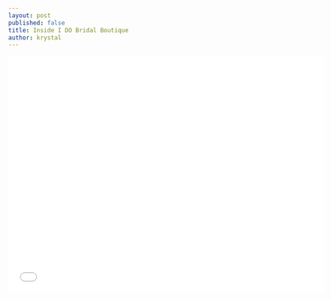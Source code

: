 ```yaml
---
layout: post
published: false
title: Inside I DO Bridal Boutique
author: krystal
---
```


<iframe width="640" height="480" src="//www.youtube.com/embed/KJOcf1IL924" frameborder="0" allowfullscreen></iframe>